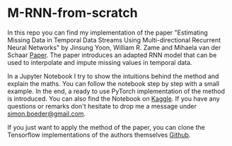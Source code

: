 # M-RNN-from-scratch

In this repo you can find my implementation of the paper "Estimating Missing Data in Temporal Data Streams Using Multi-directional Recurrent Neural Networks" by Jinsung Yoon, William R. Zame and Mihaela van der Schaar [Paper](https://arxiv.org/abs/1711.08742). The paper introduces an adapted RNN model that can be used to interpolate and impute missing values in temporal data. 

In a Jupyter Notebook I try to show the intuitions behind the method and explain the maths. You can follow the notebook step by step with a small example. In the end, a ready to use PyTorch implementation of the method is introduced. You can also find the Notebook on [Kaggle](https://www.kaggle.com/markwallbang/m-rnn-from-scratch). If you have any questions or remarks don't hesitate to drop me a message under simon.boeder@gmail.com. 

If you just want to apply the method of the paper, you can clone the Tensorflow implementations of the authors themselves [Github](https://github.com/jsyoon0823/MRNN).

